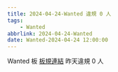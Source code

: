 ```yaml
---
title: 2024-04-24-Wanted 違規 0 人
tags:
    - Wanted
abbrlink: 2024-04-24-Wanted
date: Wanted-2024-04-24 12:00:00
---
```

Wanted 板 [板規連結](https://www.ptt.cc/bbs/Wanted/M.1608829773.A.D3B.html)
昨天違規 0 人
